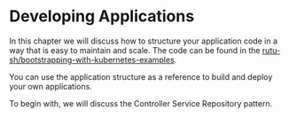 # Developing Applications

In this chapter we will discuss how to structure your application code in a way that is easy to maintain and scale. The code can be found in the [rutu-sh/bootstrapping-with-kubernetes-examples](https://github.com/rutu-sh/bootstrapping-with-kubernetes-examples). 

You can use the application structure as a reference to build and deploy your own applications.

To begin with, we will discuss the Controller Service Repository pattern. 